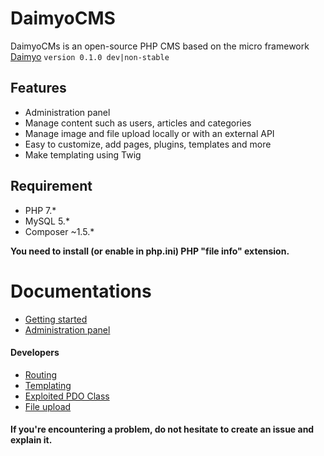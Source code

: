 # DaimyoCMS
DaimyoCMs is an open-source PHP CMS based on the micro framework [Daimyo](https://github.com/SundownDEV/Daimyo) ```version 0.1.0 dev|non-stable```

## Features
* Administration panel
* Manage content such as users, articles and categories
* Manage image and file upload locally or with an external API
* Easy to customize, add pages, plugins, templates and more
* Make templating using Twig

## Requirement
* PHP 7.*
* MySQL 5.*
* Composer ~1.5.*

**You need to install (or enable in php.ini) PHP "file info" extension.**

# Documentations
* [Getting started](https://github.com/SundownDEV/DaimyoCMS/blob/master/docs/GetStarted.md)
* [Administration panel](https://github.com/SundownDEV/DaimyoCMS/blob/master/docs/AdminPanel.md)

#### Developers

* [Routing](https://github.com/SundownDEV/DaimyoCMS/blob/master/docs/Routing.md)
* [Templating](https://github.com/SundownDEV/DaimyoCMS/blob/master/docs/Templating.md)
* [Exploited PDO Class](https://github.com/SundownDEV/DaimyoCMS/blob/master/docs/PDOClass.md)
* [File upload](https://github.com/SundownDEV/DaimyoCMS/blob/master/docs/UploadClass.md)

#### If you're encountering a problem, do not hesitate to create an issue and explain it.
